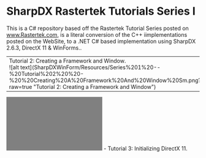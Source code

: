 # SharpDX Rastertek Tutorials Series I
This is a C# repository based off the Rastertek Tutorial Series posted on www.Rastertek.com, is a literal conversion of the C++ iimplementations posted on the WebSite, to a .NET C# based implementation using SharpDX 2.6.3, DirectX 11 &amp; WinForms..

<table>
<tr>
<td>
Tutorial 2: Creating a Framework and Window.<br />
![alt text](SharpDXWinForm/Resources/Series%201%20--%20Tutorial%202%20%20-%20%20Creating%20A%20Framework%20And%20Window%20Sm.png?raw=true "Tutorial 2: Creating a Framework and Window")
</td>
</tr>
</table>

![alt text](SharpDXWinForm/Resources/Series%201%20--%20Tutorial%203%20%20-%20%20Initializing%20DirectX%2011%20Sm.png?raw=true "Tutorial 3: Initializing DirectX 11")  -  Tutorial 3: Initializing DirectX 11.

